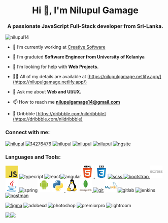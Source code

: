 <h1 align="center">Hi 👋, I'm Nilupul Gamage</h1>
<h3 align="center">A passionate JavaScript Full-Stack developer from Sri-Lanka.</h3>

<p align="left"> <img src="https://komarev.com/ghpvc/?username=nilupul14&label=Profile%20views&color=0e75b6&style=flat" alt="nilupul14" /> </p>

- 🔭 I’m currently working at [Creative Software](www.creativesoftware.com)

- 🌱 I’m graduted **Software Engineer from University of Kelaniya**

- 🤝 I’m looking for help with **Web Projects.**

- 👨‍💻 All of my details are available at [https://nilupulgamage.netlify.app/](https://nilupulgamage.netlify.app/)

- 💬 Ask me about **Web and UI/UX.**

- 📫 How to reach me **nilupulgamage14@gmail.com**

- 🏀 Dribbble [https://dribbble.com/nildribbble](https://dribbble.com/nildribbble)

<h3 align="left">Connect with me:</h3>
<p align="left">
<a href="https://www.linkedin.com/in/ng14/" target="blank"><img align="center" src="https://raw.githubusercontent.com/rahuldkjain/github-profile-readme-generator/master/src/images/icons/Social/linked-in-alt.svg" alt="nilupul" height="30" width="40" /></a>
<a href="https://stackoverflow.com/" target="blank"><img align="center" src="https://raw.githubusercontent.com/rahuldkjain/github-profile-readme-generator/master/src/images/icons/Social/stack-overflow.svg" alt="14276476" height="30" width="40" /></a>
<a href="https://web.facebook.com/hi.nilupul/" target="blank"><img align="center" src="https://raw.githubusercontent.com/rahuldkjain/github-profile-readme-generator/master/src/images/icons/Social/facebook.svg" alt="nilupul" height="30" width="40" /></a>
<a href="https://instagram.com" target="blank"><img align="center" src="https://raw.githubusercontent.com/rahuldkjain/github-profile-readme-generator/master/src/images/icons/Social/instagram.svg" alt="nilupul" height="30" width="40" /></a>
<a href="https://twitter.com" target="blank"><img align="center" src="https://raw.githubusercontent.com/rahuldkjain/github-profile-readme-generator/master/src/images/icons/Social/twitter.svg" alt="nilupul" height="30" width="40" /></a>
<a href="https://nilupulgamage.netlify.app/" target="blank"><img align="center" src="https://www.freepnglogos.com/uploads/logo-website-png/logo-website-file-globe-icon-svg-wikimedia-commons-21.png" alt="ngsite" height="30" width="30" /></a>
</p>
<h3 align="left">Languages and Tools:</h3>
<p align="left"> 
<a> <img src="https://raw.githubusercontent.com/devicons/devicon/master/icons/javascript/javascript-original.svg" alt="javascript" width="40" height="40"/></a> 
<a><img src="https://upload.wikimedia.org/wikipedia/commons/thumb/4/4c/Typescript_logo_2020.svg/1200px-Typescript_logo_2020.svg.png" alt="typecript" width="40" height="40"/></a> 
<a> <img src="https://w7.pngwing.com/pngs/452/495/png-transparent-react-javascript-angularjs-ionic-github-text-logo-symmetry-thumbnail.png" alt="react" width="40" height="40"/></a><a><img src="https://angular.io/assets/images/logos/angular/angular.svg" alt="angular" width="40" height="40"/></a><a><img src="https://raw.githubusercontent.com/devicons/devicon/master/icons/html5/html5-original-wordmark.svg" alt="html5" width="40" height="40"/><a href="https://www.w3schools.com/css/" target="_blank"> <img src="https://raw.githubusercontent.com/devicons/devicon/master/icons/css3/css3-original-wordmark.svg" alt="css3" width="40" height="40"/><img src="https://www.pngfind.com/pngs/m/452-4521456_scss-logo-hd-png-download.png" alt="scss" width="40" height="40"/><a href="https://getbootstrap.com" target="_blank"> <img src="https://www.pinpng.com/pngs/m/133-1334709_more-free-bootstrap-png-images-bootstrap-logo-vector.png" alt="bootstrap" width="40" height="40"/> </a><a><img src="https://raw.githubusercontent.com/devicons/devicon/master/icons/express/express-original-wordmark.svg" alt="express" width="40" height="40"/> </a><a href="https://www.java.com" target="_blank"> <img src="https://raw.githubusercontent.com/devicons/devicon/master/icons/java/java-original.svg" alt="java" width="40" height="40"/> </a><a><img src="https://www.vectorlogo.zone/logos/springio/springio-icon.svg" alt="spring" width="40" height="40"/></a><a><img src="https://raw.githubusercontent.com/devicons/devicon/master/icons/android/android-original-wordmark.svg" alt="android" width="40" height="40"/> </a><a href="https://www.python.org" target="_blank"> <img src="https://raw.githubusercontent.com/devicons/devicon/master/icons/python/python-original.svg" alt="python" width="40" height="40"/> </a></a><a href="https://www.linux.org/" target="_blank"> <img src="https://raw.githubusercontent.com/devicons/devicon/master/icons/linux/linux-original.svg" alt="linux" width="40" height="40"/></a> <a> <img src="https://raw.githubusercontent.com/devicons/devicon/master/icons/mongodb/mongodb-original-wordmark.svg" alt="mongodb" width="40" height="40"/></a><a href="https://www.mysql.com/" target="_blank"> <a href="https://git-scm.com/" target="_blank"> <img src="https://www.vectorlogo.zone/logos/git-scm/git-scm-icon.svg" alt="git" width="40" height="40"/></a> <img src="https://raw.githubusercontent.com/devicons/devicon/master/icons/mysql/mysql-original-wordmark.svg" alt="mysql" width="40" height="40"/></a><a><img src="https://www.pngarea.com/pngs/122/7623715_spacex-logo-png-gitlab-svg-transparent-png.png" alt="gitlab" width="40" height="40"/></a><a> <img src="https://upload.wikimedia.org/wikipedia/commons/thumb/e/e9/Jenkins_logo.svg/1200px-Jenkins_logo.svg.png" alt="jenkins" width="40" height="40"/><a href="https://postman.com" target="_blank"> <img src="https://www.vectorlogo.zone/logos/getpostman/getpostman-icon.svg" alt="postman" width="40" height="40"/></a>
  
 <a href="https://www.figma.com/" target="_blank"> <img src="https://www.vectorlogo.zone/logos/figma/figma-icon.svg" alt="figma" width="40" height="40"/></a> <a> <img src="https://upload.wikimedia.org/wikipedia/commons/thumb/c/c2/Adobe_XD_CC_icon.svg/2101px-Adobe_XD_CC_icon.svg.png" alt="adobexd" width="40" height="40"/></a> <img src="https://upload.wikimedia.org/wikipedia/commons/thumb/a/af/Adobe_Photoshop_CC_icon.svg/1200px-Adobe_Photoshop_CC_icon.svg.png" alt="photoshop" width="40" height="40"/></a> <a> <img src="https://encrypted-tbn0.gstatic.com/images?q=tbn:ANd9GcT60g2SpNwe7ifDUq88QH8dI1mjwvGTda9hLNqID_nRpjyKiiFICx7gfB-s6cab0Qdpuag&usqp=CAU" alt="premiorpro" width="40" height="40"/></a> <a> <img src="https://upload.wikimedia.org/wikipedia/commons/thumb/b/b6/Adobe_Photoshop_Lightroom_CC_logo.svg/1200px-Adobe_Photoshop_Lightroom_CC_logo.svg.png" alt="lightroom" width="40" height="40"/></a>
</p>

<!-- <p><img align="left" src="https://github-readme-stats.vercel.app/api/top-langs?username=nilupul14&show_icons=true&locale=en&layout=compact" alt="nilupul14" /></p> -->

<!-- <p>&nbsp;<img align="center" src="https://github-readme-stats.vercel.app/api?username=nilupul14&show_icons=true&locale=en" alt="nilupul14" /></p> -->

<img align="" height='130px' src="https://github-readme-stats.vercel.app/api?username=nilupul14&hide_title=true&show_icons=true&include_all_commits=true&line_height=21&bg_color=0,EC6C6C,FFD479,FFFC79,73FA79&theme=graywhite" /><img align="" height='130px' src="https://github-readme-stats.vercel.app/api/top-langs/?username=nilupul14&hide_title=true&layout=compact&bg_color=0,73FA79,73FDFF,7A81FF&theme=graywhite" />
